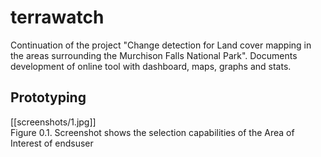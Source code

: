 # terrawatch
Continuation of the project "Change detection for Land cover mapping in the areas surrounding the Murchison Falls National Park". Documents development of online tool with dashboard, maps, graphs and stats.
## Prototyping
[[screenshots/1.jpg]]  
        Figure 0.1. Screenshot shows the selection capabilities of the Area of Interest of endsuser 
